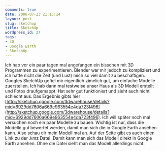```yaml
---
comments: true
date: 2008-07-23 21:15:14
layout: post
slug: sketchup
title: SketchUp
wordpress_id: 27
tags:
- 3D
- Google Earth
- SketchUp
---
```


Ich hab vor ein paar tagen mal angefangen ein bisschen mit 3D Programmen zu experimentieren. Blender war mir jedoch zu kompliziert und ich hatte nicht die Zeit (und Lust) mich so viel damit zu beschäftigen. Googles SketchUp gefiel mir eigentlich zimelich gut, um einfache Modelle zuerstellen. Ich hab dann mal testweise unser Haus als 3D Modell erstellt und Fotos draufgemappt. Hat sehr gut funktioniert und sieht auch nicht schlecht aus. Das Ergebnis gibts hier [http://sketchup.google.com/3dwarehouse/details?mid=6929dd7606a669e963554e4da723f496](http://sketchup.google.com/3dwarehouse/details?mid=6929dd7606a669e963554e4da723f496). Ich will später noch mal versuchen noch ein paar Modelle zu bauen. Wichtig ist nur, dass die Modelle gut bewertet werden, damit man sich die in Google Earth ansehen kann. Also schau dir mein Modell mal an. Auf der Seite gibt es auch einen Link zu der .kmz Datei. Damit kann man sich das Modell direkt in Google Earth ansehen. Ohne die Datei sieht man das Modell allerdings nicht.
